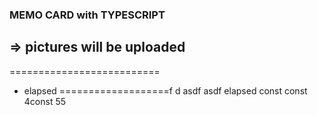 ### MEMO CARD with TYPESCRIPT
=> pictures will be uploaded
--------------------------
==========================
- elapsed
===================f
d
asdf
asdf
elapsed
const
const
4const
55
